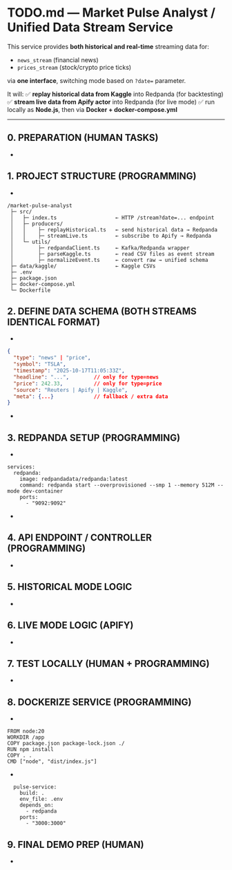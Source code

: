 # TODO.md — Market Pulse Analyst / Unified Data Stream Service

This service provides **both historical and real-time** streaming data for:

* `news_stream` (financial news)
* `prices_stream` (stock/crypto price ticks)

via **one interface**, switching mode based on `?date=` parameter.

It will: ✅ **replay historical data from Kaggle** into Redpanda (for backtesting)
✅ **stream live data from Apify actor** into Redpanda (for live mode)
✅ run locally as **Node.js**, then via **Docker + docker-compose.yml**

---

## 0. PREPARATION (HUMAN TASKS)

*

## 1. PROJECT STRUCTURE (PROGRAMMING)

*

```
/market-pulse-analyst
 ├─ src/
 │   ├─ index.ts                   ← HTTP /stream?date=... endpoint
 │   ├─ producers/
 │   │    ├─ replayHistorical.ts   ← send historical data → Redpanda
 │   │    ├─ streamLive.ts         ← subscribe to Apify → Redpanda
 │   └─ utils/
 │        ├─ redpandaClient.ts     ← Kafka/Redpanda wrapper
 │        ├─ parseKaggle.ts        ← read CSV files as event stream
 │        ├─ normalizeEvent.ts     ← convert raw → unified schema
 ├─ data/kaggle/                   ← Kaggle CSVs
 ├─ .env
 ├─ package.json
 ├─ docker-compose.yml
 └─ Dockerfile
```

## 2. DEFINE DATA SCHEMA (BOTH STREAMS IDENTICAL FORMAT)

*

```json
{
  "type": "news" | "price",
  "symbol": "TSLA",
  "timestamp": "2025-10-17T11:05:33Z",
  "headline": "...",        // only for type=news
  "price": 242.33,          // only for type=price
  "source": "Reuters | Apify | Kaggle",
  "meta": {...}             // fallback / extra data
}
```

*

## 3. REDPANDA SETUP (PROGRAMMING)

*

```
services:
  redpanda:
    image: redpandadata/redpanda:latest
    command: redpanda start --overprovisioned --smp 1 --memory 512M --mode dev-container
    ports:
      - "9092:9092"
```

*

## 4. API ENDPOINT / CONTROLLER (PROGRAMMING)

*

## 5. HISTORICAL MODE LOGIC

*

## 6. LIVE MODE LOGIC (APIFY)

*

## 7. TEST LOCALLY (HUMAN + PROGRAMMING)

*

## 8. DOCKERIZE SERVICE (PROGRAMMING)

*

```
FROM node:20
WORKDIR /app
COPY package.json package-lock.json ./
RUN npm install
COPY . .
CMD ["node", "dist/index.js"]
```

*

```
  pulse-service:
    build: .
    env_file: .env
    depends_on:
      - redpanda
    ports:
      - "3000:3000"
```

## 9. FINAL DEMO PREP (HUMAN)

*

